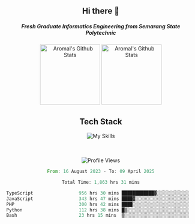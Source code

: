 <div align="center">
  <h2>Hi there 👋</h2>

  <h5>Fresh Graduate Informatics Engineering from Semarang State Polytechnic</h5>

  <img
    height="160"
    alt="Aromal's Github Stats"
    src="https://github-readme-stats.vercel.app/api?username=dafariski77&show_icons=true&theme=tokyonight&count_private=true"
  />
  <img
    alt="Aromal's Github Stats"
    height="160"
    src="https://github-readme-stats.vercel.app/api/top-langs/?username=dafariski77&layout=compact&theme=tokyonight"
  />

  <h2>Tech Stack</h2>
  
![My Skills](https://simpleskill.icons.workers.dev/svg?i=typescript,next.js,react,tailwindcss,shadcnui,reactquery,prisma,socketdotio,zod)

  <br /><br />
  <img src="https://komarev.com/ghpvc/?username=dafariski77&abbreviated=true" alt="Profile Views">
    
  <!--START_SECTION:waka-->

```rust
From: 16 August 2023 - To: 09 April 2025

Total Time: 1,863 hrs 31 mins

TypeScript                 956 hrs 30 mins ████████████▓░░░░░░░░░░░░   50.89 %
JavaScript                 343 hrs 47 mins ████▓░░░░░░░░░░░░░░░░░░░░   18.29 %
PHP                        300 hrs 42 mins ████░░░░░░░░░░░░░░░░░░░░░   16.00 %
Python                     112 hrs 38 mins █▒░░░░░░░░░░░░░░░░░░░░░░░   05.99 %
Bash                       23 hrs 15 mins  ▒░░░░░░░░░░░░░░░░░░░░░░░░   01.24 %
```

<!--END_SECTION:waka-->
</div>
